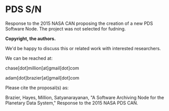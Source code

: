 # PDS S/N

Response to the 2015 NASA CAN proposing the creation of a new PDS Software Node. The project was not selected for fudning.

**Copyright, the authors.**

We'd be happy to discuss this or related work with interested researchers.

We can be reached at:

chase[dot]million[at]gmail[dot]com

adam[dot]brazier[at]gmail[dot]com

Please cite the proposal(s) as:

Brazier, Hayes, Million, Satyanarayanan, "A Software Archiving Node for the Planetary Data System," Response to the 2015 NASA PDS CAN.
